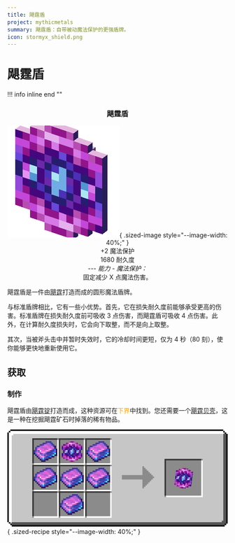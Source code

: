 ```yaml
---
title: 飓霆盾
project: mythicmetals
summary: 飓霆盾：自带被动魔法保护的更强盾牌。
icon: stormyx_shield.png
---
```


# 飓霆盾

!!! info inline end ""
    <center class=tooltip>
    <h3>**飓霆盾**</h3>
    ![Image of Stormyx Shield](../../assets/mythicmetals/stormyx_shield.png){ .sized-image style="--image-width: 40%;" }<br>
    +2 魔法保护<br>
    1680 耐久度<br>
    ---
    *能力 - 魔法保护：* <br>
    固定减少 X 点魔法伤害。<br>
    </center>

飓霆盾是一件由[飓霆](../materials/stormyx.md)打造而成的圆形魔法盾牌。

与标准盾牌相比，它有一些小优势。首先，它在损失耐久度前能够承受更高的伤害。标准盾牌在损失耐久度前可吸收 3 点伤害，而飓霆盾可吸收 4 点伤害。此外，在计算耐久度损失时，它会向下取整，而不是向上取整。

其次，当被斧头击中并暂时失效时，它的冷却时间更短，仅为 4 秒（80 刻），使你能够更快地重新使用它。

## 获取

### 制作

飓霆盾由[飓霆锭](https://youtu.be/nEmXCTZN154)打造而成，这种资源可在<font color="orange">下界</font>中找到。您还需要一个[飓霆贝壳](../materials/rare-drops.md)，这是一种在挖掘飓霆矿石时掉落的稀有物品。

![Image of the recipe for Stormyx Shield](../../assets/mythicmetals/recipes/tools/stormyx_shield.png){ .sized-recipe style="--image-width: 40%;" }<br>
